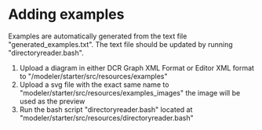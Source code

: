 # Adding examples

Examples are automatically generated from the text file "generated_examples.txt". The text file should be updated by running "directoryreader.bash".

<ol>
    <li>Upload a diagram in either DCR Graph XML Format or Editor XML format to "/modeler/starter/src/resources/examples"</li>
    <li>Upload a svg file with the exact same name to "modeler/starter/src/resources/examples_images"  the image will be used as the preview</li>
    <li>Run the bash script "directoryreader.bash" located at "modeler/starter/src/resources/directoryreader.bash"</li>
</ol>